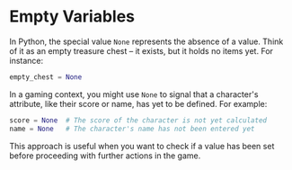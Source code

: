 # Empty Variables

In Python, the special value `None` represents the absence of a value. Think of it as an empty treasure chest – it exists, but it holds no items yet. For instance:

```python
empty_chest = None
```

In a gaming context, you might use `None` to signal that a character's attribute, like their score or name, has yet to be defined. For example:

```python
score = None  # The score of the character is not yet calculated
name = None   # The character's name has not been entered yet
```

This approach is useful when you want to check if a value has been set before proceeding with further actions in the game.
